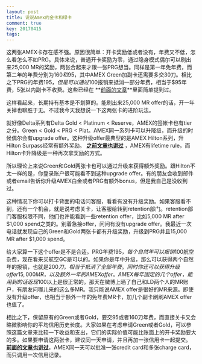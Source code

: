 ```yaml
---
layout: post
title: 说说Amex的金卡和绿卡
comment: true
key: 20170415
tags:
---
```


这两张AMEX卡存在感不强。原因很简单：开卡奖励低或者没有，年费又不低，怎么看怎么不如PRG。具体来说，普通开卡奖励为零，通过隐身模式偶尔可以刷出来25,000 MR的奖励，两张合起来才跟一张PRG想当。同样是第一年免年费，而第二年的年费分别为$160和$95，其中AMEX Green加副卡还需要多交30刀。相比之下PRG的年费$195，但是可以通过$100报销来抵消一部分年费，相当于$95年费，5张以内副卡不收费。这些已经在
**[前面的文章](https://willguxy.wordpress.com/2017/01/22/amex%E5%89%AF%E5%8D%A1%E6%BC%AB%E8%B0%88/)**里面简单提到过。

这样看起来，长期持有基本是不划算的。能刷出来25,000 MR offer的话，开一年关掉也聊胜于无。不过我今天我想说一下这两张卡的进阶玩法。

就好像Delta系列有Delta Gold < Platinum < Reserve，AMEX的签帐卡也有tier之分。Green < Gold < PRG < Plat。AMEX同一系列卡可以升降级，而升级的时候偶尔会有upgrade offer。这种升级offer最典型的是AMEX Hilton系列，升Hilton Surpass经常有额外奖励。
**[之前文章也讲过](https://willguxy.wordpress.com/2017/04/03/amex-rules-explained/)**
，AMEX有lifetime rule，而Hilton卡升降级是一种再次拿奖励的方式。

所以理论上来说Green和Gold两张卡也可以通过升级来获得额外奖励。跟Hilton不太一样的是，你登录账户很可能看不到这种upgrade offer。有的朋友会收到邮件或者email告诉你升级AMEX白金或者PRG有额外bonus，但是我自己是没收到过。

这种情况下你可以打卡背面的电话问客服，看看有没有升级奖励。如果客服看不到，还有一个机会，就是说考虑关卡，让客服给转到retention部门。retention部门客服权限不同，他们也许能看到一些retention offer，比如5,000 MR after $1,000 spend之类的。别着急接offer，问问有没有upgrade offer。我最近一次电话就发现自己的Green和Gold两张卡都有升级奖励，升级到PRG并且15,000 MR after $1,000 spend。

给大家算一下这个offer是不是合适。PRG年费$195，每个自然年可以报销$100航空杂费，现在看来买航空GC是可以的。如果你是年中升级，那么可以获得两个自然年的报销，也就是$200刀，相当于抵消了全部年费。同时你还可以获得升级offer 15,000 MR，以及额外一年的AMEX offer。AMEX每年固定的几个offer，能用到的话返现$100以上是很正常的。那天在微博上晒了自己和LD两个人的MR账户，有朋友问哪儿来的这么多MR。我只能说AMEX offer是很好的MR来源。即使没有升级offer，也相当于额外一年的免年费MR卡，加几个副卡刷刷AMEX offer也值了。

相比之下，保留原有的Green或者Gold，要交95或者160刀年费，而直接关卡又会略微影响你的平均信用历史长度。大家如果在考虑申请Green或者Gold，可以参照这篇文章来比较一下收益和支出，它们的实际价值可能比账面上的开卡奖励要大的多。如果要申请这两张卡，建议同一天申请，并且再加一张信用卡一起提交。
**[前面的文章也讲过](https://willguxy.wordpress.com/2017/04/03/amex-rules-explained/)**，AMEX同一天可以批准一张credit card和多张charge card，而只调用一次信用记录。